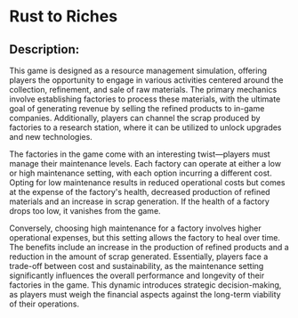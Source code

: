 # Rust to Riches

## Description:
This game is designed as a resource management simulation, offering players the opportunity to engage in various activities centered around the collection, refinement, and sale of raw materials. The primary mechanics involve establishing factories to process these materials, with the ultimate goal of generating revenue by selling the refined products to in-game companies. Additionally, players can channel the scrap produced by factories to a research station, where it can be utilized to unlock upgrades and new technologies.

The factories in the game come with an interesting twist—players must manage their maintenance levels. Each factory can operate at either a low or high maintenance setting, with each option incurring a different cost. Opting for low maintenance results in reduced operational costs but comes at the expense of the factory's health, decreased production of refined materials and an increase in scrap generation. If the health of a factory drops too low, it vanishes from the game.

Conversely, choosing high maintenance for a factory involves higher operational expenses, but this setting allows the factory to heal over time. The benefits include an increase in the production of refined products and a reduction in the amount of scrap generated. Essentially, players face a trade-off between cost and sustainability, as the maintenance setting significantly influences the overall performance and longevity of their factories in the game. This dynamic introduces strategic decision-making, as players must weigh the financial aspects against the long-term viability of their operations.
